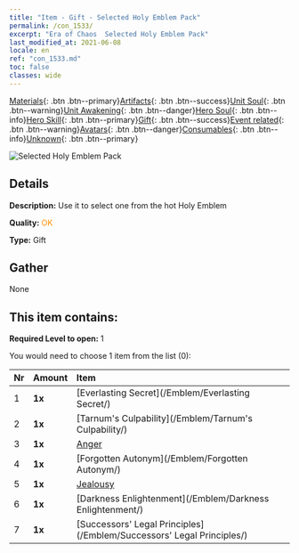 ```yaml
---
title: "Item - Gift - Selected Holy Emblem Pack"
permalink: /con_1533/
excerpt: "Era of Chaos  Selected Holy Emblem Pack"
last_modified_at: 2021-06-08
locale: en
ref: "con_1533.md"
toc: false
classes: wide
---
```

 [Materials](/Items/){: .btn .btn--primary}[Artifacts](/Items/Artifacts/){: .btn .btn--success}[Unit Soul](/Items/UnitSoul/){: .btn .btn--warning}[Unit Awakening](/Items/UnitAwakening/){: .btn .btn--danger}[Hero Soul](/Items/HeroSoul/){: .btn .btn--info}[Hero Skill](/Items/HeroSkill/){: .btn .btn--primary}[Gift](/Items/Gift/){: .btn .btn--success}[Event related](/Items/Events/){: .btn .btn--warning}[Avatars](/Items/Avatars/){: .btn .btn--danger}[Consumables](/Items/Consumables/){: .btn .btn--info}[Unknown](/Items/Unknown/){: .btn .btn--primary}

 ![Selected Holy Emblem Pack](/images/t/i_907089.png)

## Details
 **Description:** Use it to select one from the hot Holy Emblem

 **Quality:** <span style="color: #FF8C00">OK</span>

 **Type:** Gift

## Gather

  None

## This item contains:

 **Required Level to open:** 1

 You would need to choose 1 item from the list (0):

  | Nr | Amount |     Item    |
  |:---|:-------|:------------|
  | 1 |  **1x** | [Everlasting Secret](/Emblem/Everlasting Secret/) |  | 
  | 2 |  **1x** | [Tarnum's Culpability](/Emblem/Tarnum's Culpability/) |  | 
  | 3 |  **1x** | [Anger](/Emblem/Anger/) |  | 
  | 4 |  **1x** | [Forgotten Autonym](/Emblem/Forgotten Autonym/) |  | 
  | 5 |  **1x** | [Jealousy](/Emblem/Jealousy/) |  | 
  | 6 |  **1x** | [Darkness Enlightenment](/Emblem/Darkness Enlightenment/) |  | 
  | 7 |  **1x** | [Successors' Legal Principles](/Emblem/Successors' Legal Principles/) |  | 
